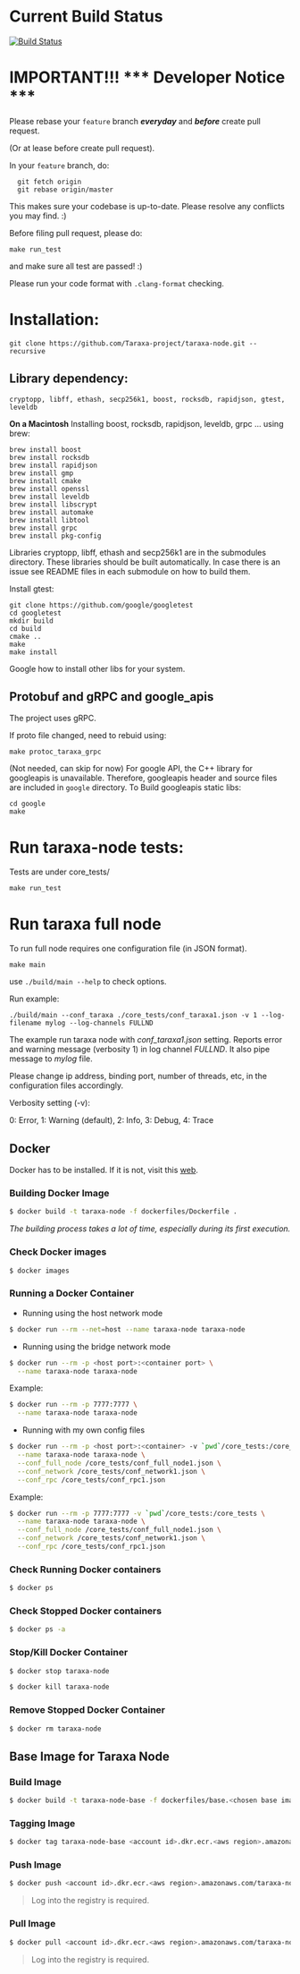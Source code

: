 # Current Build Status
[![Build Status](https://api.travis-ci.com/Taraxa-project/taraxa-node.svg?token=uj8tJYwJxx7PyPVNRSWp&branch=master)]([https://travis-ci.org/Taraxa-project/taraxa-node](https://travis-ci.com/Taraxa-project/taraxa-node))

# IMPORTANT!!!   *** Developer Notice ***
Please rebase your `feature` branch **_everyday_** and **_before_** create pull request.

(Or at lease before create pull request). 

In your `feature` branch, do:
```
  git fetch origin
  git rebase origin/master
```
This makes sure your codebase is up-to-date. 
Please resolve any conflicts you may find.  :)

Before filing pull request, please do:

`make run_test` 

and make sure all test are passed! :)

Please run your code format with `.clang-format` checking. 

# Installation:
```
git clone https://github.com/Taraxa-project/taraxa-node.git --recursive
```

## Library dependency:

```
cryptopp, libff, ethash, secp256k1, boost, rocksdb, rapidjson, gtest, leveldb
```

**On a Macintosh** Installing boost, rocksdb, rapidjson, leveldb, grpc ... using brew:
```
brew install boost
brew install rocksdb
brew install rapidjson
brew install gmp
brew install cmake
brew install openssl
brew install leveldb
brew install libscrypt
brew install automake
brew install libtool
brew install grpc
brew install pkg-config
```

Libraries cryptopp, libff, ethash and secp256k1 are in the submodules directory. These libraries should be built automatically. In case there is an issue see README files in each submodule on how to build them.

Install gtest:
```
git clone https://github.com/google/googletest
cd googletest
mkdir build
cd build
cmake ..
make
make install
```

Google how to install other libs for your system.

## Protobuf and gRPC and google_apis 
The project uses gRPC. 

If proto file changed, need to rebuid using: 

`make protoc_taraxa_grpc`

(Not needed, can skip for now) For google API, the C++ library for googleapis is unavailable. 
Therefore, googleapis header and source files are included in `google` directory.
To Build googleapis static libs:
```
cd google
make
```

# Run taraxa-node tests:
Tests are under core_tests/
```
make run_test
```
# Run taraxa full node
To run full node requires one configuration file (in JSON format). 

```
make main
```
use `./build/main --help` to check options.

Run example:
```
./build/main --conf_taraxa ./core_tests/conf_taraxa1.json -v 1 --log-filename mylog --log-channels FULLND
```
The example run taraxa node with _conf_taraxa1.json_ setting. Reports error and warning message (verbosity 1) in log channel _FULLND_. It also pipe message to _mylog_ file.

Please change ip address, binding port, number of threads, etc, in the configuration files accordingly.

Verbosity setting (-v):

0: Error, 1: Warning (default), 2: Info, 3: Debug, 4: Trace 

## Docker

Docker has to be installed. If it is not, visit this [web](https://docs.docker.com/install/).

### Building Docker Image

```bash
$ docker build -t taraxa-node -f dockerfiles/Dockerfile .
```

*The building process takes a lot of time, especially during its first execution.*

### Check Docker images

```bash
$ docker images
```

### Running a Docker Container

* Running using the host network mode

```bash
$ docker run --rm --net=host --name taraxa-node taraxa-node
```

* Running using the bridge network mode

```bash
$ docker run --rm -p <host port>:<container port> \
  --name taraxa-node taraxa-node
```

Example:

```bash
$ docker run --rm -p 7777:7777 \
  --name taraxa-node taraxa-node
```

* Running with my own config files

```bash
$ docker run --rm -p <host port>:<container> -v `pwd`/core_tests:/core_tests \
  --name taraxa-node taraxa-node \
  --conf_full_node /core_tests/conf_full_node1.json \
  --conf_network /core_tests/conf_network1.json \
  --conf_rpc /core_tests/conf_rpc1.json
```

Example:

```bash
$ docker run --rm -p 7777:7777 -v `pwd`/core_tests:/core_tests \
  --name taraxa-node taraxa-node \
  --conf_full_node /core_tests/conf_full_node1.json \
  --conf_network /core_tests/conf_network1.json \
  --conf_rpc /core_tests/conf_rpc1.json
```

### Check Running Docker containers

```bash
$ docker ps
```

### Check Stopped Docker containers

```bash
$ docker ps -a
```

### Stop/Kill Docker Container

```bash 
$ docker stop taraxa-node
```

```bash 
$ docker kill taraxa-node
```

### Remove Stopped Docker Container

```bash 
$ docker rm taraxa-node
```

## Base Image for Taraxa Node

### Build Image

```bash
$ docker build -t taraxa-node-base -f dockerfiles/base.<chosen base image>.dockerfile .
```

### Tagging Image
```bash
$ docker tag taraxa-node-base <account id>.dkr.ecr.<aws region>.amazonaws.com/taraxa-node-base
```

### Push Image

```bash
$ docker push <account id>.dkr.ecr.<aws region>.amazonaws.com/taraxa-node-base
```

> Log into the registry is required.

### Pull Image

```bash
$ docker pull <account id>.dkr.ecr.<aws region>.amazonaws.com/taraxa-node-base
```

> Log into the registry is required.

